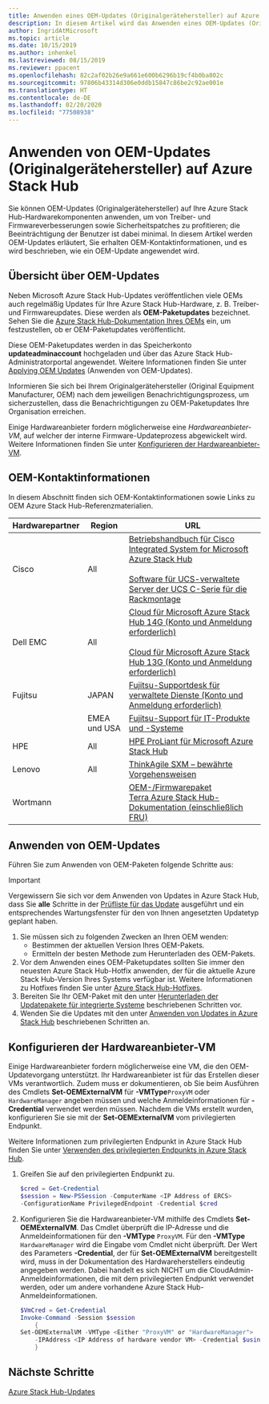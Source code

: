 ```yaml
---
title: Anwenden eines OEM-Updates (Originalgerätehersteller) auf Azure Stack Hub
description: In diesem Artikel wird das Anwenden eines OEM-Updates (Originalgerätehersteller) auf Azure Stack Hub erläutert.
author: IngridAtMicrosoft
ms.topic: article
ms.date: 10/15/2019
ms.author: inhenkel
ms.lastreviewed: 08/15/2019
ms.reviewer: ppacent
ms.openlocfilehash: 82c2af02b26e9a661e600b6296b19cf4b0ba802c
ms.sourcegitcommit: 97806b43314d306e0ddb15847c86be2c92ae001e
ms.translationtype: HT
ms.contentlocale: de-DE
ms.lasthandoff: 02/20/2020
ms.locfileid: "77508938"
---
```

# <a name="apply-azure-stack-hub-original-equipment-manufacturer-oem-updates"></a>Anwenden von OEM-Updates (Originalgerätehersteller) auf Azure Stack Hub

Sie können OEM-Updates (Originalgerätehersteller) auf Ihre Azure Stack Hub-Hardwarekomponenten anwenden, um von Treiber- und Firmwareverbesserungen sowie Sicherheitspatches zu profitieren; die Beeinträchtigung der Benutzer ist dabei minimal. In diesem Artikel werden OEM-Updates erläutert, Sie erhalten OEM-Kontaktinformationen, und es wird beschrieben, wie ein OEM-Update angewendet wird.

## <a name="overview-of-oem-updates"></a>Übersicht über OEM-Updates

Neben Microsoft Azure Stack Hub-Updates veröffentlichen viele OEMs auch regelmäßig Updates für Ihre Azure Stack Hub-Hardware, z. B. Treiber- und Firmwareupdates. Diese werden als **OEM-Paketupdates** bezeichnet. Sehen Sie die [Azure Stack Hub-Dokumentation Ihres OEMs](#oem-contact-information) ein, um festzustellen, ob er OEM-Paketupdates veröffentlicht.

Diese OEM-Paketupdates werden in das Speicherkonto **updateadminaccount** hochgeladen und über das Azure Stack Hub-Administratorportal angewendet. Weitere Informationen finden Sie unter [Applying OEM Updates](#apply-oem-updates) (Anwenden von OEM-Updates).

Informieren Sie sich bei Ihrem Originalgerätehersteller (Original Equipment Manufacturer, OEM) nach dem jeweiligen Benachrichtigungsprozess, um sicherzustellen, dass die Benachrichtigungen zu OEM-Paketupdates Ihre Organisation erreichen.

Einige Hardwareanbieter fordern möglicherweise eine *Hardwareanbieter-VM*, auf welcher der interne Firmware-Updateprozess abgewickelt wird. Weitere Informationen finden Sie unter [Konfigurieren der Hardwareanbieter-VM](#configure-hardware-vendor-vm).

## <a name="oem-contact-information"></a>OEM-Kontaktinformationen 

In diesem Abschnitt finden sich OEM-Kontaktinformationen sowie Links zu OEM Azure Stack Hub-Referenzmaterialien.

| Hardwarepartner | Region | URL |
|------------------|--------|-------------------------------------------------------------------------------------------------------------------------------------------------------------------------------------------------------------------------------------------------------------------------------------------------------------------------------------------|
| Cisco | All | [Betriebshandbuch für Cisco Integrated System for Microsoft Azure Stack Hub](https://aka.ms/aa708e2)<br><br>[Software für UCS-verwaltete Server der UCS C-Serie für die Rackmontage](https://aka.ms/aa700rq) |
| Dell EMC | All | [Cloud für Microsoft Azure Stack Hub 14G (Konto und Anmeldung erforderlich)](https://support.emc.com/downloads/44615_Cloud-for-Microsoft-Azure-Stack-14G)<br><br>[Cloud für Microsoft Azure Stack Hub 13G (Konto und Anmeldung erforderlich)](https://support.emc.com/downloads/42238_Cloud-for-Microsoft-Azure-Stack-13G) |
| Fujitsu | JAPAN | [Fujitsu-Supportdesk für verwaltete Dienste (Konto und Anmeldung erforderlich)](https://eservice.fujitsu.com/supportdesk-web/) |
|  | EMEA und USA | [Fujitsu-Support für IT-Produkte und -Systeme](https://support.ts.fujitsu.com/IndexContact.asp?lng=COM&ln=no&LC=del) |
| HPE | All | [HPE ProLiant für Microsoft Azure Stack Hub](http://www.hpe.com/info/MASupdates) |
| Lenovo | All | [ThinkAgile SXM – bewährte Vorgehensweisen](https://datacentersupport.lenovo.com/us/en/solutions/ht505122)
| Wortmann |  | [OEM-/Firmwarepaket](https://aka.ms/AA6z600)<br>[Terra Azure Stack Hub-Dokumentation (einschließlich FRU)](https://aka.ms/aa6zktc)

## <a name="apply-oem-updates"></a>Anwenden von OEM-Updates

Führen Sie zum Anwenden von OEM-Paketen folgende Schritte aus:

> [!IMPORTANT]
> Vergewissern Sie sich vor dem Anwenden von Updates in Azure Stack Hub, dass Sie **alle** Schritte in der [Prüfliste für das Update](release-notes-checklist.md) ausgeführt und ein entsprechendes Wartungsfenster für den von Ihnen angesetzten Updatetyp geplant haben.

1. Sie müssen sich zu folgenden Zwecken an Ihren OEM wenden:
      - Bestimmen der aktuellen Version Ihres OEM-Pakets.  
      - Ermitteln der besten Methode zum Herunterladen des OEM-Pakets.  
2. Vor dem Anwenden eines OEM-Paketupdates sollten Sie immer den neuesten Azure Stack Hub-Hotfix anwenden, der für die aktuelle Azure Stack Hub-Version Ihres Systems verfügbar ist. Weitere Informationen zu Hotfixes finden Sie unter [Azure Stack Hub-Hotfixes](azure-stack-servicing-policy.md).
3. Bereiten Sie Ihr OEM-Paket mit den unter [Herunterladen der Updatepakete für integrierte Systeme](azure-stack-servicing-policy.md) beschriebenen Schritten vor.
4. Wenden Sie die Updates mit den unter [Anwenden von Updates in Azure Stack Hub](azure-stack-apply-updates.md) beschriebenen Schritten an.

## <a name="configure-hardware-vendor-vm"></a>Konfigurieren der Hardwareanbieter-VM

Einige Hardwareanbieter fordern möglicherweise eine VM, die den OEM-Updatevorgang unterstützt. Ihr Hardwareanbieter ist für das Erstellen dieser VMs verantwortlich. Zudem muss er dokumentieren, ob Sie beim Ausführen des Cmdlets **Set-OEMExternalVM** für **-VMType**`ProxyVM` oder `HardwareManager` angeben müssen und welche Anmeldeinformationen für **-Credential** verwendet werden müssen. Nachdem die VMs erstellt wurden, konfigurieren Sie sie mit der **Set-OEMExternalVM** vom privilegierten Endpunkt.

Weitere Informationen zum privilegierten Endpunkt in Azure Stack Hub finden Sie unter [Verwenden des privilegierten Endpunkts in Azure Stack Hub](azure-stack-privileged-endpoint.md).

1.  Greifen Sie auf den privilegierten Endpunkt zu.

    ```powershell  
    $cred = Get-Credential
    $session = New-PSSession -ComputerName <IP Address of ERCS>
    -ConfigurationName PrivilegedEndpoint -Credential $cred
    ```

2. Konfigurieren Sie die Hardwareanbieter-VM mithilfe des Cmdlets **Set-OEMExternalVM**. Das Cmdlet überprüft die IP-Adresse und die Anmeldeinformationen für den **-VMType** `ProxyVM`. Für den **-VMType** `HardwareManager` wird die Eingabe vom Cmdlet nicht überprüft. Der Wert des Parameters **-Credential**, der für **Set-OEMExternalVM** bereitgestellt wird, muss in der Dokumentation des Hardwareherstellers eindeutig angegeben werden.  Dabei handelt es sich NICHT um die CloudAdmin-Anmeldeinformationen, die mit dem privilegierten Endpunkt verwendet werden, oder um andere vorhandene Azure Stack Hub-Anmeldeinformationen.

    ```powershell  
    $VmCred = Get-Credential
    Invoke-Command -Session $session
        { 
    Set-OEMExternalVM -VMType <Either "ProxyVM" or "HardwareManager">
        -IPAddress <IP Address of hardware vendor VM> -Credential $using:VmCred
        }
    ```

## <a name="next-steps"></a>Nächste Schritte

[Azure Stack Hub-Updates](azure-stack-updates.md)
